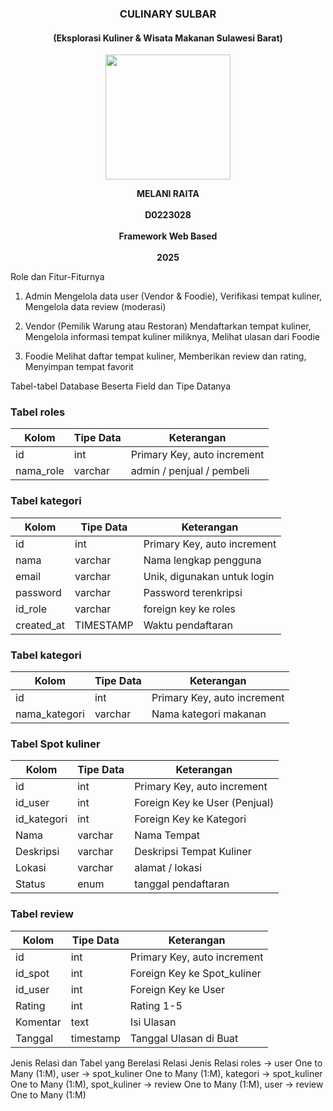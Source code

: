 <h3 align="center">CULINARY SULBAR</h3> 
<h4 align="center">(Eksplorasi Kuliner & Wisata Makanan Sulawesi Barat)</h4>

<p align="center"> <img src="https://github.com/user-attachments/assets/6ea20b1c-762f-4fc2-98b8-fb3785782673" alt=" " width="200"/>
</p> 

<p align="center">
    <strong>MELANI RAITA</strong><br/><br/> 
    <strong>D0223028</strong><br/><br/> 
    <strong>Framework Web Based</strong><br/><br/> 
    <strong>2025</strong> 
</p>


Role dan Fitur-Fiturnya
1. Admin
Mengelola data user (Vendor & Foodie),
Verifikasi tempat kuliner,
Mengelola data review (moderasi)

2. Vendor (Pemilik Warung atau Restoran)
Mendaftarkan tempat kuliner,
Mengelola informasi tempat kuliner miliknya,
Melihat ulasan dari Foodie

4. Foodie
Melihat daftar tempat kuliner,
Memberikan review dan rating,
Menyimpan tempat favorit

Tabel-tabel Database Beserta Field dan Tipe Datanya
### Tabel roles
| Kolom       | Tipe Data | Keterangan                            |
|-------------|-----------|----------------------------------------|
| id          | int       | Primary Key, auto increment            |
| nama_role   | varchar   | admin / penjual / pembeli              |

### Tabel kategori
| Kolom       | Tipe Data | Keterangan                            |
|-------------|-----------|----------------------------------------|
| id          | int       | Primary Key, auto increment            |
| nama        | varchar   | Nama lengkap pengguna                  |
| email       | varchar   | Unik, digunakan untuk login            |
| password    | varchar   | Password terenkripsi                   |
| id_role     | varchar   | foreign key ke roles                   |
| created_at  | TIMESTAMP | Waktu pendaftaran                      |

### Tabel kategori

| Kolom        | Tipe Data | Keterangan                                 |
|--------------|-----------|--------------------------------------------|
| id           | int       | Primary Key, auto increment                |
| nama_kategori| varchar   | Nama kategori makanan                      |

### Tabel Spot kuliner
| Kolom       | Tipe Data | Keterangan                             |
|-------------|-----------|----------------------------------------|
| id          | int       | Primary Key, auto increment            |
| id_user     | int       | Foreign Key ke User (Penjual)          |
| id_kategori | int       | Foreign Key ke Kategori                |
| Nama        | varchar   | Nama Tempat                            |
| Deskripsi   | varchar   | Deskripsi Tempat Kuliner               |
| Lokasi      | varchar   | alamat / lokasi                        |
| Status      | enum      | tanggal pendaftaran                    |

### Tabel review
| Kolom       | Tipe Data | Keterangan                             |
|-------------|-----------|----------------------------------------|
| id          | int       | Primary Key, auto increment            |
| id_spot     | int       | Foreign Key ke Spot_kuliner            |
| id_user     | int       | Foreign Key ke User                    |
| Rating      | int       | Rating 1-5                             |
| Komentar    | text      | Isi Ulasan                             |
| Tanggal     | timestamp |Tanggal Ulasan di Buat                  |



Jenis Relasi dan Tabel yang Berelasi
Relasi	Jenis Relasi
roles → user	One to Many (1:M),
user → spot_kuliner	One to Many (1:M),
kategori → spot_kuliner	One to Many (1:M),
spot_kuliner → review	One to Many (1:M),
user → review	One to Many (1:M)
